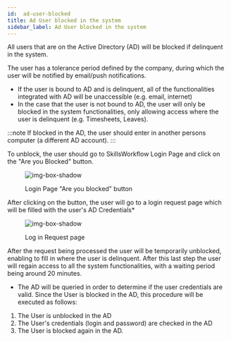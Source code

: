 ```yaml
---
id:  ad-user-blocked
title: Ad User blocked in the system
sidebar_label: Ad User blocked in the system
---
```


All users that are on the Active Directory (AD) will be blocked if delinquent in the system.

The user has a tolerance period defined by the company, during which the user will be notified by email/push notifications.

- If the user is bound to AD and is delinquent, all of the functionalities integrated with AD will be unaccessible (e.g. email, internet)
- In the case that the user is not bound to AD, the user will only be blocked in the system functionalities, only allowing access where the user is delinquent (e.g. Timesheets, Leaves).

:::note
If blocked in the AD, the user should enter in another persons computer (a different AD account).
:::



To unblock, the user should go to SkillsWorkflow Login Page and click on the "Are you Blocked" button.


<figure>

![img-box-shadow](/img/integrations/ad-user1.png)
<figcaption>Login Page "Are you blocked" button</figcaption>
</figure>

After clicking on the button, the user will go to a login request page which will be filled with the user's AD Credentials*

<figure>

![img-box-shadow](/img/integrations/ad-user2.png)
<figcaption>Log in Request page</figcaption>
</figure>

After the request being processed the user will be temporarily unblocked, enabling to fill in where the user is delinquent. After this last step the user will regain access to all the system functionalities, with a waiting period being around 20 minutes.


- The AD will be queried in order to determine if the user credentials are valid. Since the User is blocked in the AD, this procedure will be executed as follows:
1. The User is unblocked in the AD
2. The User's credentials (login and password) are checked in the AD
3. The User is blocked again in the AD.